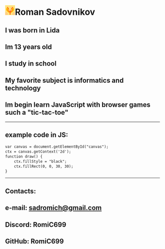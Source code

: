 # ![Logo](Logo.png)Roman Sadovnikov
## I was born in Lida
## Im 13 years old
## I study in school
## My favorite subject is informatics and technology
## Im begin learn JavaScript with browser games such a "tic-tac-toe"
***************
## example code in JS:
```
var canvas = document.getElementById("canvas");
ctx = canvas.getContext('2d');
function draw() {
	ctx.fillStyle = "black";
	ctx.fillRect(0, 0, 30, 30);
}
```
***************
## Contacts:
## e-mail: sadromich@gmail.com
## Discord: RomiC699
## GitHub: RomiC699
